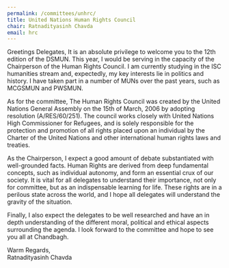 ```yaml
---
permalink: /committees/unhrc/
title: United Nations Human Rights Council
chair: Ratnadityasinh Chavda
email: hrc
---
```


Greetings Delegates,
It is an absolute privilege to welcome you to the 12th edition of the DSMUN. This year, I would be serving in the capacity of the Chairperson of the Human Rights Council. I am currently studying in the ISC humanities stream and, expectedly, my key interests lie in politics and history. I have taken part in a number of MUNs over the past years, such as MCGSMUN and PWSMUN.

As for the committee, The Human Rights Council was created by the United Nations General Assembly on the 15th of March, 2006 by adopting resolution (A/RES/60/251). The council works closely with United Nations High Commissioner for Refugees, and is solely responsible for the protection and promotion of all rights placed upon an individual by the Charter of the United Nations and other international human rights laws and treaties.

As the Chairperson, I expect a good amount of debate substantiated with well-grounded facts. Human Rights are derived from deep fundamental concepts, such as individual autonomy, and form an essential crux of our society. It is vital for all delegates to understand their importance, not only for committee, but as an indispensable learning for life. These rights are in a perilous state across the world, and I hope all delegates will understand the gravity of the situation.

Finally, I also expect the delegates to be well researched and have an in depth understanding of the different moral, political and ethical aspects surrounding the agenda. I look forward to the committee and hope to see you all at Chandbagh.

Warm Regards,<br>
Ratnadityasinh Chavda
